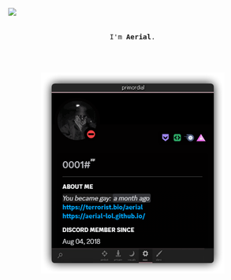![](https://terrorist.bio/aerial)

<p align="center">
  <br>
  <samp>
    I'm <b><a rel="nofollow noopener noreferrer" target="_blank">Aerial</a></b>.
    <br><br>

<p align="center">
  <br><br>
  <img src="666.png">
</p>
